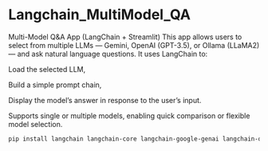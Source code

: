 # Langchain_MultiModel_QA
Multi-Model Q&A App (LangChain + Streamlit)
This app allows users to select from multiple LLMs — Gemini, OpenAI (GPT-3.5), or Ollama (LLaMA2) — and ask natural language questions. It uses LangChain to:

Load the selected LLM,

Build a simple prompt chain,

Display the model’s answer in response to the user’s input.

Supports single or multiple models, enabling quick comparison or flexible model selection.

```sh
pip install langchain langchain-core langchain-google-genai langchain-openai
```
